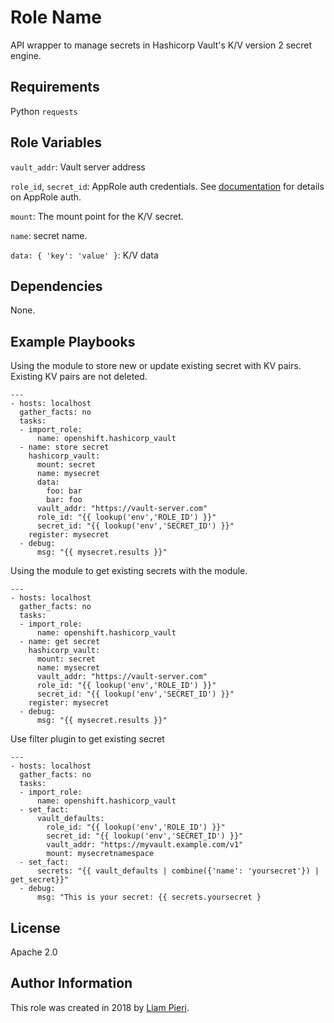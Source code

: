 Role Name
=========

API wrapper to manage secrets in Hashicorp Vault's K/V version 2 secret engine.

Requirements
------------

Python `requests`

Role Variables
--------------

`vault_addr`: Vault server address

`role_id`, `secret_id`: AppRole auth credentials. See [documentation](https://www.vaultproject.io/docs/auth/approle.html) for details on AppRole auth.

`mount`: The mount point for the K/V secret.

`name`: secret name.

`data: { 'key': 'value' }`: K/V data

Dependencies
------------

None.

Example Playbooks
----------------

Using the module to store new or update existing secret with KV pairs. Existing KV pairs are not deleted.

```
---
- hosts: localhost
  gather_facts: no
  tasks:
  - import_role:
      name: openshift.hashicorp_vault
  - name: store secret
    hashicorp_vault:
      mount: secret
      name: mysecret
      data:
        foo: bar
        bar: foo
      vault_addr: "https://vault-server.com"
      role_id: "{{ lookup('env','ROLE_ID') }}"
      secret_id: "{{ lookup('env','SECRET_ID') }}"
    register: mysecret
  - debug:
      msg: "{{ mysecret.results }}"
```
Using the module to get existing secrets with the module. 

```
---
- hosts: localhost
  gather_facts: no
  tasks:
  - import_role:
      name: openshift.hashicorp_vault
  - name: get secret
    hashicorp_vault:
      mount: secret
      name: mysecret
      vault_addr: "https://vault-server.com"
      role_id: "{{ lookup('env','ROLE_ID') }}"
      secret_id: "{{ lookup('env','SECRET_ID') }}"
    register: mysecret
  - debug:
      msg: "{{ mysecret.results }}"
```

Use filter plugin to get existing secret
```
---
- hosts: localhost
  gather_facts: no
  tasks:
  - import_role:
      name: openshift.hashicorp_vault
  - set_fact:
      vault_defaults:
        role_id: "{{ lookup('env','ROLE_ID') }}"
        secret_id: "{{ lookup('env','SECRET_ID') }}"
        vault_addr: "https://myvault.example.com/v1"
        mount: mysecretnamespace
  - set_fact:
      secrets: "{{ vault_defaults | combine({'name': 'yoursecret'}) | get_secret}}"
  - debug:
      msg: "This is your secret: {{ secrets.yoursecret }
```
License
-------

Apache 2.0

Author Information
------------------

This role was created in 2018 by [Liam Pieri](http://liampieri.com).
